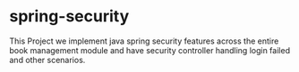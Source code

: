 # spring-security

This Project we implement java spring security features across the entire book management module and have security controller handling login failed and other scenarios.
